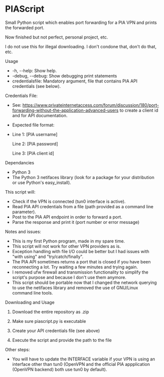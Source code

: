 # PIAScript

Small Python script which enables port forwarding for a PIA VPN and prints the forwarded port.

Now finished but not perfect, personal project, etc.

I do not use this for illegal downloading. I don't condone that, don't do that, etc.

Usage
- -h, --help: Show help.
- -debug, --debug: Show debugging print statements
- credentialsfile: Mandatory argument, file that contains PIA API credentials (see below).

Credentials File:
- See: https://www.privateinternetaccess.com/forum/discussion/180/port-forwarding-without-the-application-advanced-users to create a client id and for API documentation.
- Expected file format:
- 
    Line 1: [PIA username]

    Line 2: [PIA password]
    
    Line 3: [PIA client id]
    
Dependancies
- Python 3
- The Python 3 netifaces library (look for a package for your distribution or use Python's easy_install).

This script will:
- Check if the VPN is connected (tun0 interface is active).
- Read PIA API credentials from a file (path provided as a command line parameter).
- Post to the PIA API endpoint in order to forward a port.
- Parse the response and print it (port number or error message)

Notes and issues:
- This is my first Python program, made in my spare time.
- This script will not work for other VPN providers as is.
- Exception handling with file I/O could be better but I had issues with "with using" and "try/catch/finally".
- The PIA API sometimes returns a port that is closed if you have been reconnecting a lot. Try waiting a few minutes and trying again.
- I removed ufw firewall and transmission functionality to simplify the script's purpose and because I don't use them anymore.
- This script should be portable now that I changed the network querying to use the netifaces library and removed the use of GNU/Linux command line tools.

Downloading and Usage

1. Download the entire repository as .zip

2. Make sure piascript.py is executable

3. Create your API credentials file (see above)

4. Execute the script and provide the path to the file

Other steps:
- You will have to update the INTERFACE variable if your VPN is using an interface other than tun0 (OpenVPN and the official PIA appplication (OpenVPN backend) both use tun0 by default).

